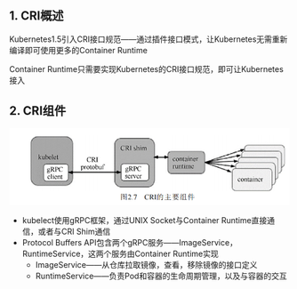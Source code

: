 ## 1. CRI概述

Kubernetes1.5引入CRI接口规范——通过插件接口模式，让Kubernetes无需重新编译即可使用更多的Container Runtime

Container Runtime只需要实现Kubernetes的CRI接口规范，即可让Kubernetes接入

## 2. CRI组件

![27](p/27.png)

* kubelect使用gRPC框架，通过UNIX Socket与Container Runtime直接通信，或者与CRI Shim通信
* Protocol Buffers API包含两个gRPC服务——ImageService，RuntimeService，这两个服务由Container Runtime实现
  * ImageService——从仓库拉取镜像，查看，移除镜像的接口定义
  * RuntimeService——负责Pod和容器的生命周期管理，以及与容器的交互